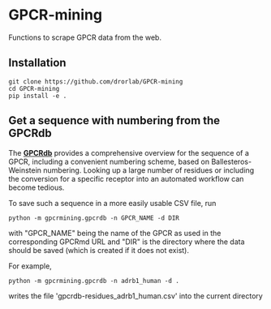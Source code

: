 # GPCR-mining
Functions to scrape GPCR data from the web.

## Installation

    git clone https://github.com/drorlab/GPCR-mining
    cd GPCR-mining
    pip install -e .

## Get a sequence with numbering from the GPCRdb

The [__GPCRdb__](https://gpcrdb.org) provides a comprehensive overview for the sequence of a GPCR, including a convenient numbering scheme, based on Ballesteros-Weinstein numbering.
Looking up a large number of residues or including the conversion for a specific receptor into an automated workflow can become tedious.

To save such a sequence in a more easily usable CSV file, run

    python -m gpcrmining.gpcrdb -n GPCR_NAME -d DIR

with "GPCR_NAME" being the name of the GPCR as used in the corresponding GPCRmd URL and "DIR" is the directory where the data should be saved (which is created if it does not exist).

For example,

    python -m gpcrmining.gpcrdb -n adrb1_human -d .

writes the file 'gpcrdb-residues_adrb1_human.csv' into the current directory


